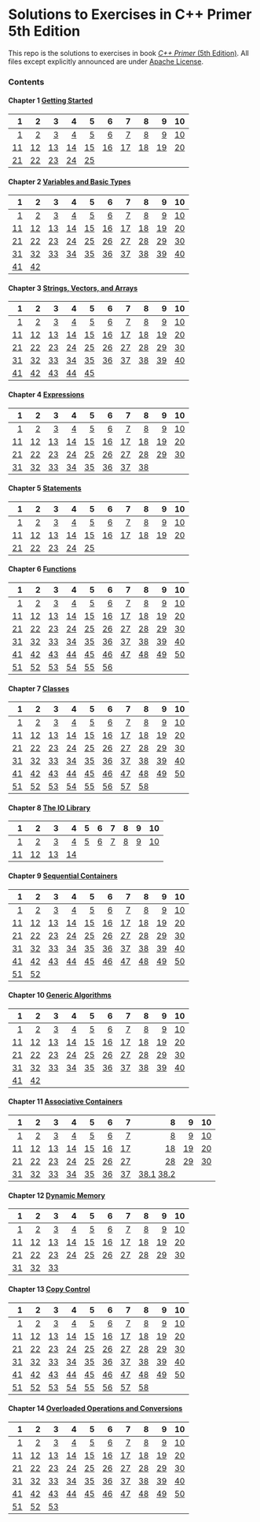 # Solutions to Exercises in **C++ Primer** 5th Edition

This repo is the solutions to exercises in book [_C++ Primer_ (5th Edition)](http://www.informit.com/store/c-plus-plus-primer-9780321714114). All files except explicitly announced are under [Apache License](http://www.apache.org/licenses/LICENSE-2.0).

### Contents

#### Chapter 1 [Getting Started](ch1)

 1 | 2 | 3 | 4 | 5 | 6 | 7 | 8 | 9 | 10
--:|--:|--:|--:|--:|--:|--:|--:|--:|--:
[1](ch1/1.1.cpp)|[2](ch1/1.2.cpp)|[3](ch1/1.3.cpp)|[4](ch1/1.4.cpp)|[5](ch1/1.5.cpp)|[6](ch1/1.6.cpp)|[7](ch1/1.7.cpp)|[8](ch1/1.8.cpp)|[9](ch1/1.9.cpp)|[10](ch1/1.10.cpp)|
[11](ch1/1.11.cpp)|[12](ch1/1.12.md)|[13](ch1/1.13.cpp)|[14](ch1/1.14.md)|[15](ch1/1.15.cpp)|[16](ch1/1.16.cpp)|[17](ch1/1.17.md)|[18](ch1/1.18.cpp)|[19](ch1/1.19.cpp)|[20](ch1/1.20.cpp)|
[21](ch1/1.21.cpp)|[22](ch1/1.22.cpp)|[23](ch1/1.23.cpp)|[24](ch1/1.24.md)|[25](ch1/1.25.cpp)

#### Chapter 2 [Variables and Basic Types](ch2)

 1 | 2 | 3 | 4 | 5 | 6 | 7 | 8 | 9 | 10
--:|--:|--:|--:|--:|--:|--:|--:|--:|--:
[1](ch2/2.1.md)|[2](ch2/2.2.md)|[3](ch2/2.3.md)|[4](ch2/2.4.cpp)|[5](ch2/2.5.cpp)|[6](ch2/2.6.cpp)|[7](ch2/2.7.cpp)|[8](ch2/2.8.cpp)|[9](ch2/2.9.cpp)|[10](ch2/2.10.cpp)|
[11](ch2/2.11.cpp)|[12](ch2/2.12.cpp)|[13](ch2/2.13.cpp)|[14](ch2/2.14.cpp)|[15](ch2/2.15.cpp)|[16](ch2/2.16.cpp)|[17](ch2/2.17.cpp)|[18](ch2/2.18.cpp)|[19](ch2/2.19.md)|[20](ch2/2.20.cpp)|
[21](ch2/2.21.cpp)|[22](ch2/2.22.md)|[23](ch2/2.23.md)|[24](ch2/2.24.cpp)|[25](ch2/2.25.cpp)|[26](ch2/2.26.cpp)|[27](ch2/2.27.cpp)|[28](ch2/2.28.cpp)|[29](ch2/2.29.cpp)|[30](ch2/2.30.cpp)|
[31](ch2/2.31.cpp)|[32](ch2/2.32.cpp)|[33](ch2/2.33.md)|[34](ch2/2.34.cpp)|[35](ch2/2.35.cpp)|[36](ch2/2.36.cpp)|[37](ch2/2.37.cpp)|[38](ch2/2.38.md)|[39](ch2/2.39.cpp)|[40](ch2/2.40.cpp)|
[41](ch2/2.41.cpp)|[42](ch2/2.42.cpp)

#### Chapter 3 [Strings, Vectors, and Arrays](ch3)

 1 | 2 | 3 | 4 | 5 | 6 | 7 | 8 | 9 | 10
--:|--:|--:|--:|--:|--:|--:|--:|--:|--:
[1](ch3/3.1.cpp)|[2](ch3/3.2.cpp)|[3](ch3/3.3.md)|[4](ch3/3.4.cpp)|[5](ch3/3.5.cpp)|[6](ch3/3.6.cpp)|[7](ch3/3.7.cpp)|[8](ch3/3.8.cpp)|[9](ch3/3.9.cpp)|[10](ch3/3.10.cpp)|
[11](ch3/3.11.md)|[12](ch3/3.12.cpp)|[13](ch3/3.13.cpp)|[14](ch3/3.14.cpp)|[15](ch3/3.15.cpp)|[16](ch3/3.16.cpp)|[17](ch3/3.17.cpp)|[18](ch3/3.18.md)|[19](ch3/3.19.cpp)|[20](ch3/3.20.cpp)|
[21](ch3/3.21.cpp)|[22](ch3/3.22.cpp)|[23](ch3/3.23.cpp)|[24](ch3/3.24.cpp)|[25](ch3/3.25.cpp)|[26](ch3/3.26.md)|[27](ch3/3.27.cpp)|[28](ch3/3.28.cpp)|[29](ch3/3.29.md)|[30](ch3/3.30.cpp)|
[31](ch3/3.31.cpp)|[32](ch3/3.32.cpp)|[33](ch3/3.33.md)|[34](ch3/3.34.md)|[35](ch3/3.35.cpp)|[36](ch3/3.36.cpp)|[37](ch3/3.37.md)|[38](ch3/3.38.md)|[39](ch3/3.39.cpp)|[40](ch3/3.40.cpp)|
[41](ch3/3.41.cpp)|[42](ch3/3.42.cpp)|[43](ch3/3.43.cpp)|[44](ch3/3.44.cpp)|[45](ch3/3.45.cpp)

#### Chapter 4 [Expressions](ch4)

 1 | 2 | 3 | 4 | 5 | 6 | 7 | 8 | 9 | 10
--:|--:|--:|--:|--:|--:|--:|--:|--:|--:
[1](ch4/4.1.cpp)|[2](ch4/4.2.md)|[3](ch4/4.3.md)|[4](ch4/4.4.cpp)|[5](ch4/4.5.cpp)|[6](ch4/4.6.cpp)|[7](ch4/4.7.cpp)|[8](ch4/4.8.md)|[9](ch4/4.9.md)|[10](ch4/4.10.cpp)|
[11](ch4/4.11.cpp)|[12](ch4/4.12.md)|[13](ch4/4.13.cpp)|[14](ch4/4.14.md)|[15](ch4/4.15.cpp)|[16](ch4/4.16.md)|[17](ch4/4.17.md)|[18](ch4/4.18.md)|[19](ch4/4.19.md)|[20](ch4/4.20.md)|
[21](ch4/4.21.cpp)|[22](ch4/4.22.cpp)|[23](ch4/4.23.cpp)|[24](ch4/4.24.md)|[25](ch4/4.25.md)|[26](ch4/4.26.md)|[27](ch4/4.27.cpp)|[28](ch4/4.28.cpp)|[29](ch4/4.29.cpp)|[30](ch4/4.30.md)|
[31](ch4/4.31.cpp)|[32](ch4/4.32.cpp)|[33](ch4/4.33.md)|[34](ch4/4.34.md)|[35](ch4/4.35.cpp)|[36](ch4/4.36.cpp)|[37](ch4/4.37.cpp)|[38](ch4/4.38.md)

#### Chapter 5 [Statements](ch5)

 1 | 2 | 3 | 4 | 5 | 6 | 7 | 8 | 9 | 10
--:|--:|--:|--:|--:|--:|--:|--:|--:|--:
[1](ch5/5.1.md)|[2](ch5/5.2.md)|[3](ch5/5.3.cpp)|[4](ch5/5.4.md)|[5](ch5/5.5.cpp)|[6](ch5/5.6.cpp)|[7](ch5/5.7.md)|[8](ch5/5.8.md)|[9](ch5/5.9.cpp)|[10](ch5/5.10.cpp)|
[11](ch5/5.11.cpp)|[12](ch5/5.12.cpp)|[13](ch5/5.13.md)|[14](ch5/5.14.cpp)|[15](ch5/5.15.md)|[16](ch5/5.16.cpp)|[17](ch5/5.17.cpp)|[18](ch5/5.18.md)|[19](ch5/5.19.cpp)|[20](ch5/5.20.cpp)|
[21](ch5/5.21.cpp)|[22](ch5/5.22.md)|[23](ch5/5.23.cpp)|[24](ch5/5.24.cpp)|[25](ch5/5.25.cpp)

#### Chapter 6 [Functions](ch6)

 1 | 2 | 3 | 4 | 5 | 6 | 7 | 8 | 9 | 10
--:|--:|--:|--:|--:|--:|--:|--:|--:|--:
[1](ch6/6.1.md)|[2](ch6/6.2.md)|[3](ch6/6.3.cpp)|[4](ch6/6.4.cpp)|[5](ch6/6.5.cpp)|[6](ch6/6.6.md)|[7](ch6/6.7.cpp)|[8](ch6/6.8/Chapter6.h)|[9](ch6/6.9)|[10](ch6/6.10.cpp)|
[11](ch6/6.11.cpp)|[12](ch6/6.12.cpp)|[13](ch6/6.13.md)|[14](ch6/6.14.md)|[15](ch6/6.15.md)|[16](ch6/6.16.md)|[17](ch6/6.17.cpp)|[18](ch6/6.18.md)|[19](ch6/6.19.md)|[20](ch6/6.20.md)|
[21](ch6/6.21.cpp)|[22](ch6/6.22.cpp)|[23](ch6/6.23.cpp)|[24](ch6/6.24.md)|[25](ch6/6.25.cpp)|[26](ch6/6.26.cpp)|[27](ch6/6.27.cpp)|[28](ch6/6.28.md)|[29](ch6/6.29.md)|[30](ch6/6.30.cpp)|
[31](ch6/6.31.md)|[32](ch6/6.32.cpp)|[33](ch6/6.33.cpp)|[34](ch6/6.34.md)|[35](ch6/6.35.md)|[36](ch6/6.36.cpp)|[37](ch6/6.37.cpp)|[38](ch6/6.38.cpp)|[39](ch6/6.39.md)|[40](ch6/6.40.md)|
[41](ch6/6.41.md)|[42](ch6/6.42.cpp)|[43](ch6/6.43.md)|[44](ch6/6.44.cpp)|[45](ch6/6.45.cpp)|[46](ch6/6.46.md)|[47](ch6/6.47.cpp)|[48](ch6/6.48.md)|[49](ch6/6.49.md)|[50](ch6/6.50.md)|
[51](ch6/6.51.cpp)|[52](ch6/6.52.md)|[53](ch6/6.53.md)|[54](ch6/6.54.cpp)|[55](ch6/6.55.cpp)|[56](ch6/6.56.md)

#### Chapter 7 [Classes](ch7)

 1 | 2 | 3 | 4 | 5 | 6 | 7 | 8 | 9 | 10
--:|--:|--:|--:|--:|--:|--:|--:|--:|--:
[1](ch7/7.1.cpp)|[2](ch7/7.2.cpp)|[3](ch7/7.3.cpp)|[4](ch7/7.4.cpp)|[5](ch7/7.5.cpp)|[6](ch7/7.6.cpp)|[7](ch7/7.7.cpp)|[8](ch7/7.8.md)|[9](ch7/7.9.cpp)|[10](ch7/7.10.md)|
[11](ch7/7.11.cpp)|[12](ch7/7.12.cpp)|[13](ch7/7.13.cpp)|[14](ch7/7.14.cpp)|[15](ch7/7.15.cpp)|[16](ch7/7.16.md)|[17](ch7/7.17.md)|[18](ch7/7.18.md)|[19](ch7/7.19.cpp)|[20](ch7/7.20.md)|
[21](ch7/7.21.cpp)|[22](ch7/7.22.cpp)|[23](ch7/7.23.cpp)|[24](ch7/7.24.md)|[25](ch7/7.25.md)|[26](ch7/7.26.cpp)|[27](ch7/7.27.cpp)|[28](ch7/7.28.md)|[29](ch7/7.29.cpp)|[30](ch7/7.30.md)|
[31](ch7/7.31.cpp)|[32](ch7/7.32.cpp)|[33](ch7/7.33.md)|[34](ch7/7.34.md)|[35](ch7/7.35.cpp)|[36](ch7/7.36.md)|[37](ch7/7.37.md)|[38](ch7/7.38.cpp)|[39](ch7/7.39.md)|[40](ch7/7.40.md)|
[41](ch7/7.41.cpp)|[42](ch7/7.42.md)|[43](ch7/7.43.cpp)|[44](ch7/7.44.md)|[45](ch7/7.45.md)|[46](ch7/7.46.md)|[47](ch7/7.47.md)|[48](ch7/7.48.md)|[49](ch7/7.49.md)|[50](ch7/7.50.cpp)|
[51](ch7/7.51.md)|[52](ch7/7.52.cpp)|[53](ch7/7.53.cpp)|[54](ch7/7.54.md)|[55](ch7/7.55.md)|[56](ch7/7.56.md)|[57](ch7/7.57.cpp)|[58](ch7/7.58.md)

#### Chapter 8 [The IO Library](ch8)

 1 | 2 | 3 | 4 | 5 | 6 | 7 | 8 | 9 | 10
--:|--:|--:|--:|--:|--:|--:|--:|--:|--:
[1](ch8/8.1.cpp)|[2](ch8/8.2.md)|[3](ch8/8.3.md)|[4](ch8/8.4.cpp)|[5](ch8/8.5.cpp)|[6](ch8/8.6.cpp)|[7](ch8/8.7.cpp)|[8](ch8/8.8.cpp)|[9](ch8/8.9.cpp)|[10](ch8/8.10.cpp)|
[11](ch8/8.11.cpp)|[12](ch8/8.12.md)|[13](ch8/8.13.cpp)|[14](ch8/8.14.md)

#### Chapter 9 [Sequential Containers](ch9)

 1 | 2 | 3 | 4 | 5 | 6 | 7 | 8 | 9 | 10
--:|--:|--:|--:|--:|--:|--:|--:|--:|--:
[1](ch9/9.1.md)|[2](ch9/9.2.cpp)|[3](ch9/9.3.md)|[4](ch9/9.4.cpp)|[5](ch9/9.5.cpp)|[6](ch9/9.6.md)|[7](ch9/9.7.md)|[8](ch9/9.8.md)|[9](ch9/9.9.md)|[10](ch9/9.10.md)|
[11](ch9/9.11.cpp)|[12](ch9/9.12.md)|[13](ch9/9.13.cpp)|[14](ch9/9.14.cpp)|[15](ch9/9.15.cpp)|[16](ch9/9.16.cpp)|[17](ch9/9.17.md)|[18](ch9/9.18.cpp)|[19](ch9/9.19.cpp)|[20](ch9/9.20.cpp)|
[21](ch9/9.21.md)|[22](ch9/9.22.md)|[23](ch9/9.23.md)|[24](ch9/9.24.cpp)|[25](ch9/9.25.md)|[26](ch9/9.26.cpp)|[27](ch9/9.27.cpp)|[28](ch9/9.28.cpp)|[29](ch9/9.29.md)|[30](ch9/9.30.md)|
[31](ch9/9.31.cpp)|[32](ch9/9.32.md)|[33](ch9/9.33.cpp)|[34](ch9/9.34.cpp)|[35](ch9/9.35.md)|[36](ch9/9.36.md)|[37](ch9/9.37.md)|[38](ch9/9.38.cpp)|[39](ch9/9.39.md)|[40](ch9/9.40.md)|
[41](ch9/9.41.cpp)|[42](ch9/9.42.md)|[43](ch9/9.43.cpp)|[44](ch9/9.44.cpp)|[45](ch9/9.45.cpp)|[46](ch9/9.46.cpp)|[47](ch9/9.47.cpp)|[48](ch9/9.48.cpp)|[49](ch9/9.49.cpp)|[50](ch9/9.50.cpp)|
[51](ch9/9.51.cpp)|[52](ch9/9.52.cpp)

#### Chapter 10 [Generic Algorithms](ch10)

 1 | 2 | 3 | 4 | 5 | 6 | 7 | 8 | 9 | 10
--:|--:|--:|--:|--:|--:|--:|--:|--:|--:
[1](ch10/10.1.cpp)|[2](ch10/10.2.cpp)|[3](ch10/10.3.cpp)|[4](ch10/10.4.cpp)|[5](ch10/10.5.cpp)|[6](ch10/10.6.cpp)|[7](ch10/10.7.md)|[8](ch10/10.8.md)|[9](ch10/10.9.cpp)|[10](ch10/10.10.md)|
[11](ch10/10.11.cpp)|[12](ch10/10.12.cpp)|[13](ch10/10.13.cpp)|[14](ch10/10.14.cpp)|[15](ch10/10.15.cpp)|[16](ch10/10.16.cpp)|[17](ch10/10.17.cpp)|[18](ch10/10.18.cpp)|[19](ch10/10.19.cpp)|[20](ch10/10.20.cpp)|
[21](ch10/10.21.cpp)|[22](ch10/10.22.cpp)|[23](ch10/10.23.md)|[24](ch10/10.24.cpp)|[25](ch10/10.25.cpp)|[26](ch10/10.26.md)|[27](ch10/10.27.cpp)|[28](ch10/10.28.cpp)|[29](ch10/10.29.cpp)|[30](ch10/10.30.cpp)|
[31](ch10/10.31.cpp)|[32](ch10/10.32.cpp)|[33](ch10/10.33.cpp)|[34](ch10/10.34.cpp)|[35](ch10/10.35.cpp)|[36](ch10/10.36.cpp)|[37](ch10/10.37.cpp)|[38](ch10/10.38.md)|[39](ch10/10.39.md)|[40](ch10/10.40.md)|
[41](ch10/10.41.md)|[42](ch10/10.42.cpp)

#### Chapter 11 [Associative Containers](ch11)

 1 | 2 | 3 | 4 | 5 | 6 | 7 | 8 | 9 | 10
--:|--:|--:|--:|--:|--:|--:|--:|--:|--:
[1](ch11/11.1.md)|[2](ch11/11.2.md)|[3](ch11/11.3.cpp)|[4](ch11/11.4.cpp)|[5](ch11/11.5.md)|[6](ch11/11.6.md)|[7](ch11/11.7.cpp)|[8](ch11/11.8.cpp)|[9](ch11/11.9.cpp)|[10](ch11/11.10.md)|
[11](ch11/11.11.md)|[12](ch11/11.12.cpp)|[13](ch11/11.13.md)|[14](ch11/11.14.cpp)|[15](ch11/11.15.md)|[16](ch11/11.16.cpp)|[17](ch11/11.17.md)|[18](ch11/11.18.md)|[19](ch11/11.19.md)|[20](ch11/11.20.cpp)|
[21](ch11/11.21.md)|[22](ch11/11.22.md)|[23](ch11/11.23.cpp)|[24](ch11/11.24.md)|[25](ch11/11.25.md)|[26](ch11/11.26.md)|[27](ch11/11.27.md)|[28](ch11/11.28.md)|[29](ch11/11.29.md)|[30](ch11/11.30.md)|
[31](ch11/11.31.cpp)|[32](ch11/11.32.md)|[33](ch11/11.33.cpp)|[34](ch11/11.34.md)|[35](ch11/11.35.md)|[36](ch11/11.36.md)|[37](ch11/11.37.md)|[38.1](ch11/11.38.1.cpp) [38.2](ch11/11.38.2.cpp)

#### Chapter 12 [Dynamic Memory](ch12)

 1 | 2 | 3 | 4 | 5 | 6 | 7 | 8 | 9 | 10
--:|--:|--:|--:|--:|--:|--:|--:|--:|--:
[1](ch12/12.1.md)|[2](ch12/12.2.cpp)|[3](ch12/12.3.md)|[4](ch12/12.4.md)|[5](ch12/12.5.md)|[6](ch12/12.6.cpp)|[7](ch12/12.7.cpp)|[8](ch12/12.8.md)|[9](ch12/12.9.md)|[10](ch12/12.10.md)|
[11](ch12/12.11.md)|[12](ch12/12.12.cpp)|[13](ch12/12.13.md)|[14](ch12/12.14.cpp)|[15](ch12/12.15.cpp)|[16](ch12/12.16.cpp)|[17](ch12/12.17.cpp)|[18](ch12/12.18.md)|[19](ch12/12.19)|[20](ch12/12.20)|
[21](ch12/12.21.md)|[22](ch12/12.22)|[23](ch12/12.23.cpp)|[24](ch12/12.24.cpp)|[25](ch12/12.25.md)|[26](ch12/12.26.cpp)|[27](ch12/12.27)|[28](ch12/12.28.cpp)|[29](ch12/12.29.cpp)|[30](ch12/12.30)|
[31](ch12/12.31.md)|[32](ch12/12.32)|[33](ch12/12.33)

#### Chapter 13 [Copy Control](ch13)

 1 | 2 | 3 | 4 | 5 | 6 | 7 | 8 | 9 | 10
--:|--:|--:|--:|--:|--:|--:|--:|--:|--:
[1](ch13/13.1.md)|[2](ch13/13.2.md)|[3](ch13/13.3.md)|[4](ch13/13.4.md)|[5](ch13/13.5.cpp)|[6](ch13/13.6.md)|[7](ch13/13.7.md)|[8](ch13/13.8.cpp)|[9](ch13/13.9.md)|[10](ch13/13.10.md)|
[11](ch13/13.11.cpp)|[12](ch13/13.12.md)|[13](ch13/13.13.cpp)|[14](ch13/13.14.cpp)|[15](ch13/13.15.cpp)|[16](ch13/13.16.cpp)|[17](ch13/13.17.md)|[18](ch13/13.18.cpp)|[19](ch13/13.19.cpp)|[20](ch13/13.20.md)|
[21](ch13/13.21.md)|[22](ch13/13.22.md)|[23](ch13/13.23.cpp)|[24](ch13/13.24.md)|[25](ch13/13.25.md)|[26](ch13/13.26)|[27](ch13/13.27.cpp)|[28](ch13/13.28.cpp)|[29](ch13/13.29.md)|[30](ch13/13.30.cpp)|
[31](ch13/13.31.cpp)|[32](ch13/13.32.md)|[33](ch13/13.33.md)|[34](ch13/13.34.cpp)|[35](ch13/13.35.md)|[36](ch13/13.36.cpp)|[37](ch13/13.37.cpp)|[38](ch13/13.38.md)|[39](ch13/13.39)|[40](ch13/13.40)|
[41](ch13/13.41.md)|[42](ch13/13.42)|[43](ch13/13.43)|[44](ch13/13.44)|[45](ch13/13.45.md)|[46](ch13/13.46.cpp)|[47](ch13/13.47)|[48](ch13/13.48.md)|[49](ch13/13.49)|[50](ch13/13.50.md)|
[51](ch13/13.51.md)|[52](ch13/13.52.md)|[53](ch13/13.53.cpp)|[54](ch13/13.54.cpp)|[55](ch13/13.55)|[56](ch13/13.56.cpp)|[57](ch13/13.57.md)|[58](ch13/13.58.md)

#### Chapter 14 [Overloaded Operations and Conversions](ch14)

 1 | 2 | 3 | 4 | 5 | 6 | 7 | 8 | 9 | 10
--:|--:|--:|--:|--:|--:|--:|--:|--:|--:
[1](ch14/14.1.cpp)|[2](ch14/14.2.cpp)|[3](ch14/14.3.cpp)|[4](ch14/14.4.cpp)|[5](ch14/14.5.cpp)|[6](ch14/14.6.cpp)|[7](ch14/14.7.cpp)|[8](ch14/14.8.cpp)|[9](ch14/14.9.cpp)|[10](ch14/14.10.cpp)|
[11](ch14/14.11.cpp)|[12](ch14/14.12.cpp)|[13](ch14/14.13.cpp)|[14](ch14/14.14.cpp)|[15](ch14/14.15.cpp)|[16](ch14/14.16.cpp)|[17](ch14/14.17.cpp)|[18](ch14/14.18.cpp)|[19](ch14/14.19.cpp)|[20](ch14/14.20.cpp)|
[21](ch14/14.21.cpp)|[22](ch14/14.22.cpp)|[23](ch14/14.23.cpp)|[24](ch14/14.24.cpp)|[25](ch14/14.25.cpp)|[26](ch14/14.26.cpp)|[27](ch14/14.27.cpp)|[28](ch14/14.28.cpp)|[29](ch14/14.29.cpp)|[30](ch14/14.30.cpp)|
[31](ch14/14.31.cpp)|[32](ch14/14.32.cpp)|[33](ch14/14.33.cpp)|[34](ch14/14.34.cpp)|[35](ch14/14.35.cpp)|[36](ch14/14.36.cpp)|[37](ch14/14.37.cpp)|[38](ch14/14.38.cpp)|[39](ch14/14.39.cpp)|[40](ch14/14.40.cpp)|
[41](ch14/14.41.cpp)|[42](ch14/14.42.cpp)|[43](ch14/14.43.cpp)|[44](ch14/14.44.cpp)|[45](ch14/14.45.cpp)|[46](ch14/14.46.cpp)|[47](ch14/14.47.cpp)|[48](ch14/14.48.cpp)|[49](ch14/14.49.cpp)|[50](ch14/14.50.cpp)|
[51](ch14/14.51.cpp)|[52](ch14/14.52.cpp)|[53](ch14/14.53.cpp)

<!---
#### Chapter 15 [Object-Oriented Programming](ch15)

 1 | 2 | 3 | 4 | 5 | 6 | 7 | 8 | 9 | 10
--:|--:|--:|--:|--:|--:|--:|--:|--:|--:
[1](ch15/15.1.cpp)|[2](ch15/15.2.cpp)|[3](ch15/15.3.cpp)|[4](ch15/15.4.cpp)|[5](ch15/15.5.cpp)|[6](ch15/15.6.cpp)|[7](ch15/15.7.cpp)|[8](ch15/15.8.cpp)|[9](ch15/15.9.cpp)|[10](ch15/15.10.cpp)|
[11](ch15/15.11.cpp)|[12](ch15/15.12.cpp)|[13](ch15/15.13.cpp)|[14](ch15/15.14.cpp)|[15](ch15/15.15.cpp)|[16](ch15/15.16.cpp)|[17](ch15/15.17.cpp)|[18](ch15/15.18.cpp)|[19](ch15/15.19.cpp)|[20](ch15/15.20.cpp)|
[21](ch15/15.21.cpp)|[22](ch15/15.22.cpp)|[23](ch15/15.23.cpp)|[24](ch15/15.24.cpp)|[25](ch15/15.25.cpp)|[26](ch15/15.26.cpp)|[27](ch15/15.27.cpp)|[28](ch15/15.28.cpp)|[29](ch15/15.29.cpp)|[30](ch15/15.30.cpp)|
[31](ch15/15.31.cpp)|[32](ch15/15.32.cpp)|[33](ch15/15.33.cpp)|[34](ch15/15.34.cpp)|[35](ch15/15.35.cpp)|[36](ch15/15.36.cpp)|[37](ch15/15.37.cpp)|[38](ch15/15.38.cpp)|[39](ch15/15.39.cpp)|[40](ch15/15.40.cpp)|
[41](ch15/15.41.cpp)|[42](ch15/15.42.cpp)

#### Chapter 16 [Templates and Generic Programming](ch16)

 1 | 2 | 3 | 4 | 5 | 6 | 7 | 8 | 9 | 10
--:|--:|--:|--:|--:|--:|--:|--:|--:|--:
[1](ch16/16.1.cpp)|[2](ch16/16.2.cpp)|[3](ch16/16.3.cpp)|[4](ch16/16.4.cpp)|[5](ch16/16.5.cpp)|[6](ch16/16.6.cpp)|[7](ch16/16.7.cpp)|[8](ch16/16.8.cpp)|[9](ch16/16.9.cpp)|[10](ch16/16.10.cpp)|
[11](ch16/16.11.cpp)|[12](ch16/16.12.cpp)|[13](ch16/16.13.cpp)|[14](ch16/16.14.cpp)|[15](ch16/16.15.cpp)|[16](ch16/16.16.cpp)|[17](ch16/16.17.cpp)|[18](ch16/16.18.cpp)|[19](ch16/16.19.cpp)|[20](ch16/16.20.cpp)|
[21](ch16/16.21.cpp)|[22](ch16/16.22.cpp)|[23](ch16/16.23.cpp)|[24](ch16/16.24.cpp)|[25](ch16/16.25.cpp)|[26](ch16/16.26.cpp)|[27](ch16/16.27.cpp)|[28](ch16/16.28.cpp)|[29](ch16/16.29.cpp)|[30](ch16/16.30.cpp)|
[31](ch16/16.31.cpp)|[32](ch16/16.32.cpp)|[33](ch16/16.33.cpp)|[34](ch16/16.34.cpp)|[35](ch16/16.35.cpp)|[36](ch16/16.36.cpp)|[37](ch16/16.37.cpp)|[38](ch16/16.38.cpp)|[39](ch16/16.39.cpp)|[40](ch16/16.40.cpp)|
[41](ch16/16.41.cpp)|[42](ch16/16.42.cpp)|[43](ch16/16.43.cpp)|[44](ch16/16.44.cpp)|[45](ch16/16.45.cpp)|[46](ch16/16.46.cpp)|[47](ch16/16.47.cpp)|[48](ch16/16.48.cpp)|[49](ch16/16.49.cpp)|[50](ch16/16.50.cpp)|
[51](ch16/16.51.cpp)|[52](ch16/16.52.cpp)|[53](ch16/16.53.cpp)|[54](ch16/16.54.cpp)|[55](ch16/16.55.cpp)|[56](ch16/16.56.cpp)|[57](ch16/16.57.cpp)|[58](ch16/16.58.cpp)|[59](ch16/16.59.cpp)|[60](ch16/16.60.cpp)|
[61](ch16/16.61.cpp)|[62](ch16/16.62.cpp)|[63](ch16/16.63.cpp)|[64](ch16/16.64.cpp)|[65](ch16/16.65.cpp)|[66](ch16/16.66.cpp)|[67](ch16/16.67.cpp)

#### Chapter 17 [Specialized Library Facilities](ch17)

 1 | 2 | 3 | 4 | 5 | 6 | 7 | 8 | 9 | 10
--:|--:|--:|--:|--:|--:|--:|--:|--:|--:
[1](ch17/17.1.cpp)|[2](ch17/17.2.cpp)|[3](ch17/17.3.cpp)|[4](ch17/17.4.cpp)|[5](ch17/17.5.cpp)|[6](ch17/17.6.cpp)|[7](ch17/17.7.cpp)|[8](ch17/17.8.cpp)|[9](ch17/17.9.cpp)|[10](ch17/17.10.cpp)|
[11](ch17/17.11.cpp)|[12](ch17/17.12.cpp)|[13](ch17/17.13.cpp)|[14](ch17/17.14.cpp)|[15](ch17/17.15.cpp)|[16](ch17/17.16.cpp)|[17](ch17/17.17.cpp)|[18](ch17/17.18.cpp)|[19](ch17/17.19.cpp)|[20](ch17/17.20.cpp)|
[21](ch17/17.21.cpp)|[22](ch17/17.22.cpp)|[23](ch17/17.23.cpp)|[24](ch17/17.24.cpp)|[25](ch17/17.25.cpp)|[26](ch17/17.26.cpp)|[27](ch17/17.27.cpp)|[28](ch17/17.28.cpp)|[29](ch17/17.29.cpp)|[30](ch17/17.30.cpp)|
[31](ch17/17.31.cpp)|[32](ch17/17.32.cpp)|[33](ch17/17.33.cpp)|[34](ch17/17.34.cpp)|[35](ch17/17.35.cpp)|[36](ch17/17.36.cpp)|[37](ch17/17.37.cpp)|[38](ch17/17.38.cpp)|[39](ch17/17.39.cpp)

#### Chapter 18 [Tools for Large Programs](ch18)

 1 | 2 | 3 | 4 | 5 | 6 | 7 | 8 | 9 | 10
--:|--:|--:|--:|--:|--:|--:|--:|--:|--:
[1](ch18/18.1.cpp)|[2](ch18/18.2.cpp)|[3](ch18/18.3.cpp)|[4](ch18/18.4.cpp)|[5](ch18/18.5.cpp)|[6](ch18/18.6.cpp)|[7](ch18/18.7.cpp)|[8](ch18/18.8.cpp)|[9](ch18/18.9.cpp)|[10](ch18/18.10.cpp)|
[11](ch18/18.11.cpp)|[12](ch18/18.12.cpp)|[13](ch18/18.13.cpp)|[14](ch18/18.14.cpp)|[15](ch18/18.15.cpp)|[16](ch18/18.16.cpp)|[17](ch18/18.17.cpp)|[18](ch18/18.18.cpp)|[19](ch18/18.19.cpp)|[20](ch18/18.20.cpp)|
[21](ch18/18.21.cpp)|[22](ch18/18.22.cpp)|[23](ch18/18.23.cpp)|[24](ch18/18.24.cpp)|[25](ch18/18.25.cpp)|[26](ch18/18.26.cpp)|[27](ch18/18.27.cpp)|[28](ch18/18.28.cpp)|[29](ch18/18.29.cpp)|[30](ch18/18.30.cpp)|

#### Chapter 19 [Specialized Tools and Techniques](ch19)

 1 | 2 | 3 | 4 | 5 | 6 | 7 | 8 | 9 | 10
--:|--:|--:|--:|--:|--:|--:|--:|--:|--:
[1](ch19/19.1.cpp)|[2](ch19/19.2.cpp)|[3](ch19/19.3.cpp)|[4](ch19/19.4.cpp)|[5](ch19/19.5.cpp)|[6](ch19/19.6.cpp)|[7](ch19/19.7.cpp)|[8](ch19/19.8.cpp)|[9](ch19/19.9.cpp)|[10](ch19/19.10.cpp)|
[11](ch19/19.11.cpp)|[12](ch19/19.12.cpp)|[13](ch19/19.13.cpp)|[14](ch19/19.14.cpp)|[15](ch19/19.15.cpp)|[16](ch19/19.16.cpp)|[17](ch19/19.17.cpp)|[18](ch19/19.18.cpp)|[19](ch19/19.19.cpp)|[20](ch19/19.20.cpp)|
[21](ch19/19.21.cpp)|[22](ch19/19.22.cpp)|[23](ch19/19.23.cpp)|[24](ch19/19.24.cpp)|[25](ch19/19.25.cpp)|[26](ch19/19.26.cpp)

--->
